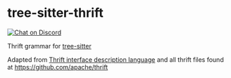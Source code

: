 # tree-sitter-thrift

<p>
<a href="https://discord.gg/w7nTvsVJhm">
    <img src="https://img.shields.io/discord/1063097320771698699?logo=discord"
        alt="Chat on Discord"></a>
</p>

Thrift grammar for [tree-sitter](https://github.com/tree-sitter/tree-sitter)

Adapted from [Thrift interface description language](https://thrift.apache.org/docs/idl)
and all thrift files found at <https://github.com/apache/thrift>
